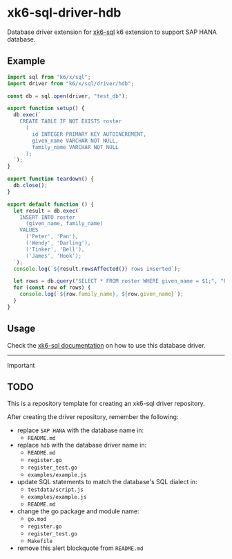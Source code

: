 # xk6-sql-driver-hdb

Database driver extension for [xk6-sql](https://github.com/grafana/xk6-sql) k6 extension to support SAP HANA database.

## Example

```JavaScript file=examples/example.js
import sql from "k6/x/sql";
import driver from "k6/x/sql/driver/hdb";

const db = sql.open(driver, "test_db");

export function setup() {
  db.exec(`
    CREATE TABLE IF NOT EXISTS roster
      (
        id INTEGER PRIMARY KEY AUTOINCREMENT,
        given_name VARCHAR NOT NULL,
        family_name VARCHAR NOT NULL
      );
  `);
}

export function teardown() {
  db.close();
}

export default function () {
  let result = db.exec(`
    INSERT INTO roster
      (given_name, family_name)
    VALUES
      ('Peter', 'Pan'),
      ('Wendy', 'Darling'),
      ('Tinker', 'Bell'),
      ('James', 'Hook');
  `);
  console.log(`${result.rowsAffected()} rows inserted`);

  let rows = db.query("SELECT * FROM roster WHERE given_name = $1;", "Peter");
  for (const row of rows) {
    console.log(`${row.family_name}, ${row.given_name}`);
  }
}
```

## Usage

Check the [xk6-sql documentation](https://github.com/grafana/xk6-sql) on how to use this database driver.

---

> [!IMPORTANT]
>
> ## TODO
>
> This is a repository template for creating an xk6-sql driver repository.
>
> After creating the driver repository, remember the following:
>
> - replace `SAP HANA` with the database name in:
>   - `README.md`
> - replace `hdb` with the database driver name in:
>   - `README.md`
>   - `register.go`
>   - `register_test.go`
>   - `examples/example.js`
> - update SQL statements to match the database's SQL dialect in:
>   - `testdata/script.js`
>   - `examples/example.js`
>   - `README.md`
> - change the go package and module name:
>   - `go.mod`
>   - `register.go`
>   - `register_test.go`
>   - `Makefile`
> - remove this alert blockquote from `README.md`
